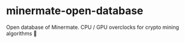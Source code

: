 # minermate-open-database
Open database of Minermate. CPU / GPU overclocks for crypto mining algorithms 💙
